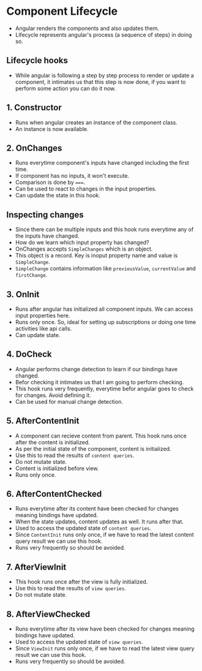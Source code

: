# Component Lifecycle

- Angular renders the components and also updates them.
- Lifecycle represents angular's process (a sequence of steps) in doing so.

## Lifecycle hooks

- While angular is following a step by step process to render or update a component, it intimates us that this step is
  now done, if you want to perform some action you can do it now.

## 1. Constructor

- Runs when angular creates an instance of the component class.
- An instance is now available.

## 2. OnChanges

- Runs everytime component's inputs have changed including the first time.
- If component has no inputs, it won't execute.
- Comparison is done by `===`.
- Can be used to react to changes in the input properties.
- Can update the state in this hook.

## Inspecting changes

- Since there can be multiple inputs and this hook runs everytime any of the inputs have changed.
- How do we learn which input property has changed?
- OnChanges accepts `SimpleChanges` which is an object.
- This object is a record. Key is inoput property name and value is `SimpleChange`.
- `SimpleChange` contains information like `previousValue`, `currentValue` and `firstChange`.

## 3. OnInit

- Runs after angular has initialized all component inputs. We can access input properties here.
- Runs only once. So, ideal for setting up subscriptions or doing one time activities like api calls.
- Can update state.

## 4. DoCheck

- Angular performs change detection to learn if our bindings have changed.
- Befor checking it intimates us that I am going to perform checking.
- This hook runs very frequently, everytime befor angular goes to check for changes. Avoid defining it.
- Can be used for manual change detection.

## 5. AfterContentInit

- A component can recieve content from parent. This hook runs once after the content is initialized.
- As per the initial state of the component, content is initialized.
- Use this to read the results of `content queries`.
- Do not mutate state.
- Content is initialized before view.
- Runs only once.

## 6. AfterContentChecked

- Runs everytime after its content have been checked for changes meaning bindings have updated.
- When the state updates, content updates as well. It runs after that.
- Used to access the updated state of `content queries`.
- Since `ContentInit` runs only once, if we have to read the latest content query result we can use this hook.
- Runs very frequently so should be avoided.


## 7. AfterViewInit

- This hook runs once after the view is fully initialized.
- Use this to read the results of `view queries`.
- Do not mutate state.

## 8. AfterViewChecked

- Runs everytime after its view have been checked for changes meaning bindings have updated.
- Used to access the updated state of `view queries`.
- Since `ViewInit` runs only once, if we have to read the latest view query result we can use this hook.
- Runs very frequently so should be avoided.
